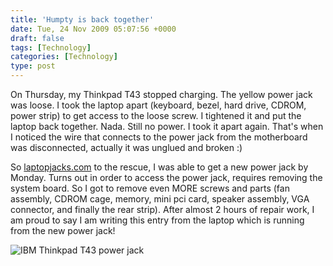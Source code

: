 ```yaml
---
title: 'Humpty is back together'
date: Tue, 24 Nov 2009 05:07:56 +0000
draft: false
tags: [Technology]
categories: [Technology]
type: post
---
```


On Thursday, my Thinkpad T43 stopped charging. The yellow power jack was loose. I took the laptop apart (keyboard, bezel, hard drive, CDROM, power strip) to get access to the loose screw. I tightened it and put the laptop back together. Nada. Still no power. I took it apart again. That's when I noticed the wire that connects to the power jack from the motherboard was disconnected, actually it was unglued and broken :)

So [laptopjacks.com](http://www.laptopjacks.com) to the rescue, I was able to get a new power jack by Monday. Turns out in order to access the power jack, requires removing the system board. So I got to remove even MORE screws and parts (fan assembly, CDROM cage, memory, mini pci card, speaker assembly, VGA connector, and finally the rear strip). After almost 2 hours of repair work, I am proud to say I am writing this entry from the laptop which is running from the new power jack!

![IBM Thinkpad T43 power jack](http://www.laptopjacks.com/images/PJ-20b-cable.jpg)